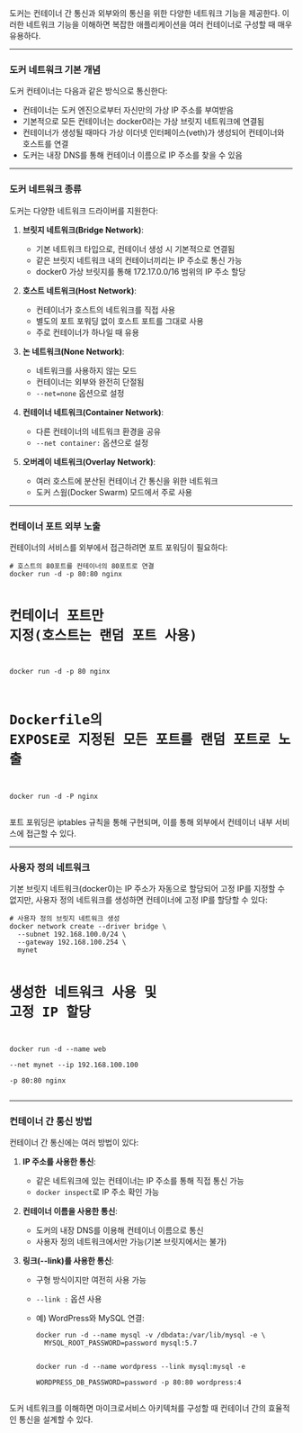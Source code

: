<p>도커는 컨테이너 간 통신과 외부와의 통신을 위한 다양한 네트워크 기능을 제공한다. 이러한 네트워크 기능을 이해하면 복잡한 애플리케이션을 여러 컨테이너로 구성할 때 매우 유용하다.</p>
<hr />
<h3 id="도커-네트워크-기본-개념">도커 네트워크 기본 개념</h3>
<p>도커 컨테이너는 다음과 같은 방식으로 통신한다:</p>
<ul>
<li>컨테이너는 도커 엔진으로부터 자신만의 가상 IP 주소를 부여받음</li>
<li>기본적으로 모든 컨테이너는 docker0라는 가상 브릿지 네트워크에 연결됨</li>
<li>컨테이너가 생성될 때마다 가상 이더넷 인터페이스(veth)가 생성되어 컨테이너와 호스트를 연결</li>
<li>도커는 내장 DNS를 통해 컨테이너 이름으로 IP 주소를 찾을 수 있음</li>
</ul>
<hr />
<h3 id="도커-네트워크-종류">도커 네트워크 종류</h3>
<p>도커는 다양한 네트워크 드라이버를 지원한다:</p>
<ol>
<li><p><strong>브릿지 네트워크(Bridge Network)</strong>:</p>
<ul>
<li>기본 네트워크 타입으로, 컨테이너 생성 시 기본적으로 연결됨</li>
<li>같은 브릿지 네트워크 내의 컨테이너끼리는 IP 주소로 통신 가능</li>
<li>docker0 가상 브릿지를 통해 172.17.0.0/16 범위의 IP 주소 할당</li>
</ul>
</li>
<li><p><strong>호스트 네트워크(Host Network)</strong>:</p>
<ul>
<li>컨테이너가 호스트의 네트워크를 직접 사용</li>
<li>별도의 포트 포워딩 없이 호스트 포트를 그대로 사용</li>
<li>주로 컨테이너가 하나일 때 유용</li>
</ul>
</li>
<li><p><strong>논 네트워크(None Network)</strong>:</p>
<ul>
<li>네트워크를 사용하지 않는 모드</li>
<li>컨테이너는 외부와 완전히 단절됨</li>
<li><code>--net=none</code> 옵션으로 설정</li>
</ul>
</li>
<li><p><strong>컨테이너 네트워크(Container Network)</strong>:</p>
<ul>
<li>다른 컨테이너의 네트워크 환경을 공유</li>
<li><code>--net container:</code> 옵션으로 설정</li>
</ul>
</li>
<li><p><strong>오버레이 네트워크(Overlay Network)</strong>:</p>
<ul>
<li>여러 호스트에 분산된 컨테이너 간 통신을 위한 네트워크</li>
<li>도커 스웜(Docker Swarm) 모드에서 주로 사용</li>
</ul>
</li>
</ol>
<hr />
<h3 id="컨테이너-포트-외부-노출">컨테이너 포트 외부 노출</h3>
<p>컨테이너의 서비스를 외부에서 접근하려면 포트 포워딩이 필요하다:</p>
<pre><code class="language-bash"># 호스트의 80포트를 컨테이너의 80포트로 연결
docker run -d -p 80:80 nginx

# 컨테이너 포트만 지정(호스트는 랜덤 포트 사용)
docker run -d -p 80 nginx

# Dockerfile의 EXPOSE로 지정된 모든 포트를 랜덤 포트로 노출
docker run -d -P nginx</code></pre>
<p>포트 포워딩은 iptables 규칙을 통해 구현되며, 이를 통해 외부에서 컨테이너 내부 서비스에 접근할 수 있다.</p>
<hr />
<h3 id="사용자-정의-네트워크">사용자 정의 네트워크</h3>
<p>기본 브릿지 네트워크(docker0)는 IP 주소가 자동으로 할당되어 고정 IP를 지정할 수 없지만, 사용자 정의 네트워크를 생성하면 컨테이너에 고정 IP를 할당할 수 있다:</p>
<pre><code class="language-bash"># 사용자 정의 브릿지 네트워크 생성
docker network create --driver bridge \
  --subnet 192.168.100.0/24 \
  --gateway 192.168.100.254 \
  mynet

# 생성한 네트워크 사용 및 고정 IP 할당
docker run -d --name web \
  --net mynet --ip 192.168.100.100 \
  -p 80:80 nginx</code></pre>
<hr />
<h3 id="컨테이너-간-통신-방법">컨테이너 간 통신 방법</h3>
<p>컨테이너 간 통신에는 여러 방법이 있다:</p>
<ol>
<li><p><strong>IP 주소를 사용한 통신</strong>:</p>
<ul>
<li>같은 네트워크에 있는 컨테이너는 IP 주소를 통해 직접 통신 가능</li>
<li><code>docker inspect</code>로 IP 주소 확인 가능</li>
</ul>
</li>
<li><p><strong>컨테이너 이름을 사용한 통신</strong>:</p>
<ul>
<li>도커의 내장 DNS를 이용해 컨테이너 이름으로 통신</li>
<li>사용자 정의 네트워크에서만 가능(기본 브릿지에서는 불가)</li>
</ul>
</li>
<li><p><strong>링크(--link)를 사용한 통신</strong>:</p>
<ul>
<li><p>구형 방식이지만 여전히 사용 가능</p>
</li>
<li><p><code>--link :</code> 옵션 사용</p>
</li>
<li><p>예) WordPress와 MySQL 연결:</p>
<pre><code class="language-bash">docker run -d --name mysql -v /dbdata:/var/lib/mysql -e \
  MYSQL_ROOT_PASSWORD=password mysql:5.7

docker run -d --name wordpress --link mysql:mysql -e \
  WORDPRESS_DB_PASSWORD=password -p 80:80 wordpress:4</code></pre>
</li>
</ul>
</li>
</ol>
<p>도커 네트워크를 이해하면 마이크로서비스 아키텍처를 구성할 때 컨테이너 간의 효율적인 통신을 설계할 수 있다.</p>